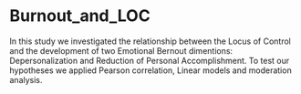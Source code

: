 # Burnout_and_LOC
In this study we investigated the relationship between the Locus of Control and the development of two Emotional Bernout dimentions: Depersonalization and Reduction of Personal Accomplishment. To test our hypotheses we applied Pearson correlation, Linear models and moderation analysis. 
